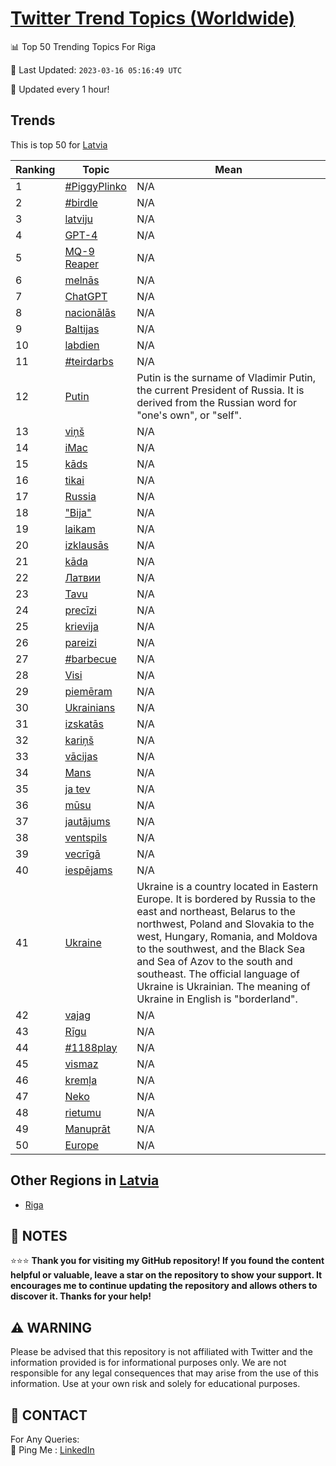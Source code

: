 [Twitter Trend Topics (Worldwide)](https://github.com/ErcinDedeoglu/Twitter-Trend-Topics)
==========


📊 Top 50 Trending Topics For Riga

📆 Last Updated: `2023-03-16 05:16:49 UTC`

🔧 Updated every 1 hour!


## Trends

This is top 50 for [Latvia](</Latvia>)

| Ranking | Topic | Mean |
| ------- | ------------ | ------------ |
| 1 | [#PiggyPlinko](http://twitter.com/search?q=%23PiggyPlinko) | N/A |
| 2 | [#birdle](http://twitter.com/search?q=%23birdle) | N/A |
| 3 | [latviju](http://twitter.com/search?q=latviju) | N/A |
| 4 | [GPT-4](http://twitter.com/search?q=GPT-4) | N/A |
| 5 | [MQ-9 Reaper](http://twitter.com/search?q=MQ-9+Reaper) | N/A |
| 6 | [melnās](http://twitter.com/search?q=meln%c4%81s) | N/A |
| 7 | [ChatGPT](http://twitter.com/search?q=ChatGPT) | N/A |
| 8 | [nacionālās](http://twitter.com/search?q=nacion%c4%81l%c4%81s) | N/A |
| 9 | [Baltijas](http://twitter.com/search?q=Baltijas) | N/A |
| 10 | [labdien](http://twitter.com/search?q=labdien) | N/A |
| 11 | [#teirdarbs](http://twitter.com/search?q=%23teirdarbs) | N/A |
| 12 | [Putin](http://twitter.com/search?q=Putin) | Putin is the surname of Vladimir Putin, the current President of Russia. It is derived from the Russian word for "one's own", or "self". |
| 13 | [viņš](http://twitter.com/search?q=vi%c5%86%c5%a1) | N/A |
| 14 | [iMac](http://twitter.com/search?q=iMac) | N/A |
| 15 | [kāds](http://twitter.com/search?q=k%c4%81ds) | N/A |
| 16 | [tikai](http://twitter.com/search?q=tikai) | N/A |
| 17 | [Russia](http://twitter.com/search?q=Russia) | N/A |
| 18 | ["Bija"](http://twitter.com/search?q=%22Bija%22) | N/A |
| 19 | [laikam](http://twitter.com/search?q=laikam) | N/A |
| 20 | [izklausās](http://twitter.com/search?q=izklaus%c4%81s) | N/A |
| 21 | [kāda](http://twitter.com/search?q=k%c4%81da) | N/A |
| 22 | [Латвии](http://twitter.com/search?q=%d0%9b%d0%b0%d1%82%d0%b2%d0%b8%d0%b8) | N/A |
| 23 | [Tavu](http://twitter.com/search?q=Tavu) | N/A |
| 24 | [precīzi](http://twitter.com/search?q=prec%c4%abzi) | N/A |
| 25 | [krievija](http://twitter.com/search?q=krievija) | N/A |
| 26 | [pareizi](http://twitter.com/search?q=pareizi) | N/A |
| 27 | [#barbecue](http://twitter.com/search?q=%23barbecue) | N/A |
| 28 | [Visi](http://twitter.com/search?q=Visi) | N/A |
| 29 | [piemēram](http://twitter.com/search?q=piem%c4%93ram) | N/A |
| 30 | [Ukrainians](http://twitter.com/search?q=Ukrainians) | N/A |
| 31 | [izskatās](http://twitter.com/search?q=izskat%c4%81s) | N/A |
| 32 | [kariņš](http://twitter.com/search?q=kari%c5%86%c5%a1) | N/A |
| 33 | [vācijas](http://twitter.com/search?q=v%c4%81cijas) | N/A |
| 34 | [Mans](http://twitter.com/search?q=Mans) | N/A |
| 35 | [ja tev](http://twitter.com/search?q=ja+tev) | N/A |
| 36 | [mūsu](http://twitter.com/search?q=m%c5%absu) | N/A |
| 37 | [jautājums](http://twitter.com/search?q=jaut%c4%81jums) | N/A |
| 38 | [ventspils](http://twitter.com/search?q=ventspils) | N/A |
| 39 | [vecrīgā](http://twitter.com/search?q=vecr%c4%abg%c4%81) | N/A |
| 40 | [iespējams](http://twitter.com/search?q=iesp%c4%93jams) | N/A |
| 41 | [Ukraine](http://twitter.com/search?q=Ukraine) | Ukraine is a country located in Eastern Europe. It is bordered by Russia to the east and northeast, Belarus to the northwest, Poland and Slovakia to the west, Hungary, Romania, and Moldova to the southwest, and the Black Sea and Sea of Azov to the south and southeast. The official language of Ukraine is Ukrainian. The meaning of Ukraine in English is "borderland". |
| 42 | [vajag](http://twitter.com/search?q=vajag) | N/A |
| 43 | [Rīgu](http://twitter.com/search?q=R%c4%abgu) | N/A |
| 44 | [#1188play](http://twitter.com/search?q=%231188play) | N/A |
| 45 | [vismaz](http://twitter.com/search?q=vismaz) | N/A |
| 46 | [kremļa](http://twitter.com/search?q=krem%c4%bca) | N/A |
| 47 | [Neko](http://twitter.com/search?q=Neko) | N/A |
| 48 | [rietumu](http://twitter.com/search?q=rietumu) | N/A |
| 49 | [Manuprāt](http://twitter.com/search?q=Manupr%c4%81t) | N/A |
| 50 | [Europe](http://twitter.com/search?q=Europe) | N/A |



## Other Regions in [Latvia](</Latvia>)

* [Riga](</Latvia/Riga.md>)



## 📝 NOTES

⭐⭐⭐ **Thank you for visiting my GitHub repository! If you found the content helpful or valuable, leave a star on the repository to show your support. It encourages me to continue updating the repository and allows others to discover it. Thanks for your help!**


## ⚠️ WARNING

Please be advised that this repository is not affiliated with Twitter and the information provided is for informational purposes only. We are not responsible for any legal consequences that may arise from the use of this information. Use at your own risk and solely for educational purposes.


## 📨 CONTACT

 For Any Queries:  
            🏓 Ping Me : [LinkedIn](https://www.linkedin.com/in/ercindedeoglu/)

